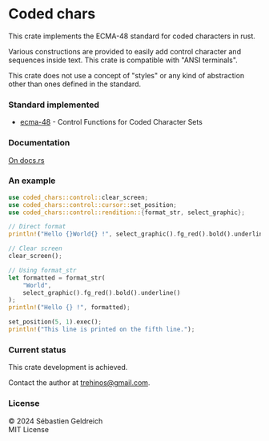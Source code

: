 # Coded chars

This crate implements the ECMA-48 standard for coded characters in rust.

Various constructions are provided to easily add control character and sequences inside text.
This crate is compatible with "ANSI terminals".

This crate does not use a concept of "styles" or any kind of abstraction other than ones defined in the standard.

### Standard implemented

- [ecma-48](https://ecma-international.org/publications-and-standards/standards/ecma-48/) - Control Functions for Coded Character Sets

### Documentation

[On docs.rs](https://docs.rs/coded-chars/latest/coded_chars/)

### An example

```rust
use coded_chars::control::clear_screen;
use coded_chars::control::cursor::set_position;
use coded_chars::control::rendition::{format_str, select_graphic};

// Direct format
println!("Hello {}World{} !", select_graphic().fg_red().bold().underline(), select_graphic().default());

// Clear screen
clear_screen();

// Using format_str
let formatted = format_str(
    "World",
    select_graphic().fg_red().bold().underline()
);
println!("Hello {} !", formatted);

set_position(5, 1).exec();
println!("This line is printed on the fifth line.");
```

### Current status

This crate development is achieved.

Contact the author at [trehinos@gmail.com](mailto:trehinos@gmail.com).

### License
&copy; 2024 Sébastien Geldreich  
MIT License